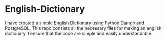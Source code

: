 # English-Dictionary
I have created a simple English Dictionary using Python Django and PostgreSQL.
This repo consists all the necessary files for making an english dictionary. I ensure that the code are simple and easily understandable. 
